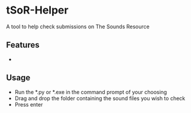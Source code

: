 # tSoR-Helper
A tool to help check submissions on The Sounds Resource

## Features
- 

## Usage
- Run the *.py or *.exe in the command prompt of your choosing
- Drag and drop the folder containing the sound files you wish to check
- Press enter
